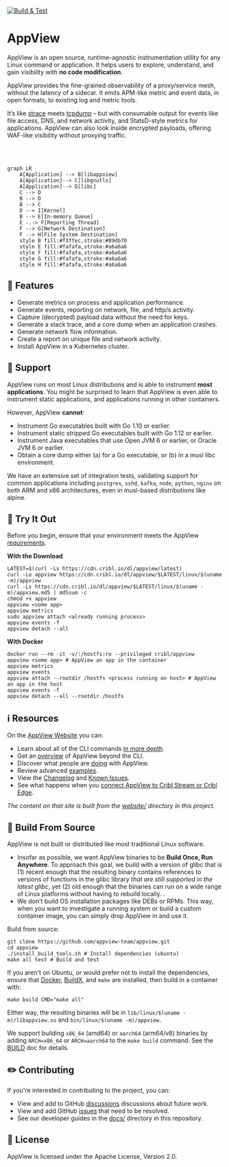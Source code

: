 [![Build & Test](https://github.com/appview-team/appview/actions/workflows/build-and-test.yml/badge.svg)](https://github.com/appview-team/appview/actions/workflows/build-and-test.yml)

# AppView

AppView is an open source, runtime-agnostic instrumentation utility for any Linux command or application. It helps users to explore, understand, and gain visibility with **no code modification**.

AppView provides the fine-grained observability of a proxy/service mesh, without the latency of a sidecar. It emits APM-like metric and event data, in open formats, to existing log and metric tools.

It’s like [strace](https://github.com/strace/strace) meets [tcpdump](https://www.tcpdump.org/) – but with consumable output for events like file access, DNS, and network activity, and StatsD-style metrics for applications. AppView can also look inside encrypted payloads, offering WAF-like visibility without proxying traffic.

<br />
<br />

```mermaid
graph LR
    A[Application] --> B[libappview]
    A[Application]--> C[libgnutls]
    A[Application]--> D[libc]
    C --> D
    B --> D
    B --> C
    D --> I[Kernel]
    B --> E[In-memory Queue]
    E -.-> F[Reporting Thread]
    F --> G[Network Destination]
    F --> H[File System Destination]
    style B fill:#f3ffec,stroke:#89db70
    style E fill:#fafafa,stroke:#a6a6a6
    style F fill:#fafafa,stroke:#a6a6a6
    style G fill:#fafafa,stroke:#a6a6a6
    style H fill:#fafafa,stroke:#a6a6a6
```

## 💎 Features

- Generate metrics on process and application performance.
- Generate events, reporting on network, file, and http/s activity.
- Capture (decrypted) payload data without the need for keys.
- Generate a stack trace, and a core dump when an application crashes.
- Generate network flow information.
- Create a report on unique file and network activity.
- Install AppView in a Kubernetes cluster.

## 🛟 Support

AppView runs on most Linux distributions and is able to instrument **most applications**. You might be surprised to learn that AppView is even able to instrument static applications, and applications running in other containers. 

However, AppView **cannot**:

- Instrument Go executables built with Go 1.10 or earlier.
- Instrument static stripped Go executables built with Go 1.12 or earlier.
- Instrument Java executables that use Open JVM 6 or earlier, or Oracle JVM 6 or earlier.
- Obtain a core dump either (a) for a Go executable, or (b) in a musl libc environment.

We have an extensive set of integration tests, validating support for common applications including `postgres`, `sshd`, `kafka`, `node`, `python`, `nginx` on both ARM and x86 architectures, even in musl-based distributions like alpine.

## 🚀 Try It Out

Before you begin, ensure that your environment meets the AppView [requirements](https://appview.dev/docs/requirements).

**With the Download**
```
LATEST=$(curl -Ls https://cdn.cribl.io/dl/appview/latest)
curl -Lo appview https://cdn.cribl.io/dl/appview/$LATEST/linux/$(uname -m)/appview
curl -Ls https://cdn.cribl.io/dl/appview/$LATEST/linux/$(uname -m)/appview.md5 | md5sum -c 
chmod +x appview
appview <some app>
appview metrics
sudo appview attach <already running process>
appview events -f
appview detach --all
```

**With Docker**
```
docker run --rm -it -v/:/hostfs:ro --privileged cribl/appview
appview <some app> # AppView an app in the container
appview metrics
appview events
appview attach --rootdir /hostfs <process running on host> # AppView an app in the host
appview events -f
appview detach --all --rootdir /hostfs
```

## ℹ️  Resources

On the [AppView Website](https://appview.dev/) you can:

- Learn about all of the CLI commands [in more depth](https://appview.dev/docs/cli-using).
- Get an [overview](https://appview.dev/docs/how-works/) of AppView beyond the CLI.
- Discover what people are [doing](https://appview.dev/docs/what-do-with-appview) with AppView.
- Review advanced [examples](https://appview.dev/docs/examples-use-cases).
- View the [Changelog](https://appview.dev/docs/changelog) and [Known Issues](https://appview.dev/docs/known-issues).
- See what happens when you [connect AppView to Cribl Stream or Cribl Edge](https://appview.dev/docs/cribl-integration).

_The content on that site is built from the [website/](website/) directory in this project._

## 🔧 Build From Source

AppView is not built or distributed like most traditional Linux software.

- Insofar as possible, we want AppView binaries to be  **Build Once, Run Anywhere**. To approach this goal, we build with a version of glibc that is (1) recent enough that the resulting binary contains references to versions of functions in the glibc library *that are still supported in the latest glibc*, yet (2) old enough that the binaries can run on a wide range of Linux platforms without having to rebuild locally.
.
- We don't build OS installation packages like DEBs or RPMs. This way, when you want to investigate a running system or build a custom container image, you can simply drop AppView in and use it.

Build from source:

```text
git clone https://github.com/appview-team/appview.git
cd appview
./install_build_tools.sh # Install dependencies (ubuntu)
make all test # Build and test
```

If you aren't on Ubuntu, or would prefer not to install the dependencies, ensure that [Docker], [BuildX], and `make` are installed, then build in a container with:

```text
make build CMD="make all"
```

Either way, the resulting binaries will be in `lib/linux/$(uname -m)/libappview.so` and `bin/linux/$(uname -m)/appview`.

We support building `x86_64` (amd64) or `aarch64` (arm64/v8) binaries by adding `ARCH=x86_64` or `ARCH=aarch64` to the `make build` command. See the [BUILD](docs/BUILD.md) doc for details.

## ✏️  Contributing

If you're interested in contributing to the project, you can:

- View and add to GitHub [discussions](https://github.com/appview-team/appview/discussions) discussions about future work.
- View and add GitHub [issues](https://github.com/appview-team/appview/issues) that need to be resolved.
- See our developer guides in the [docs/](./docs/) directory in this repository.

## 📄 License

AppView is licensed under the Apache License, Version 2.0. 

[Docker]: https://docs.docker.com/engine/install/
[BuildX]: https://docs.docker.com/buildx/working-with-buildx/
